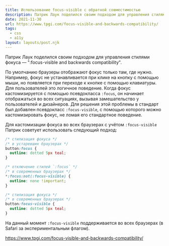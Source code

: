```yaml
---
title: Использование focus-visible с обратной совместимостью
description: Патрик Лаук поделился своим подходом для управления стилями фокуса
date: 2021-11-30
url: https://www.tpgi.com/focus-visible-and-backwards-compatibility/
tags:
  - css 
  - a11y
layout: layouts/post.njk
---
```

Патрик Лаук поделился своим подходом для управления стилями фокуса — ":focus-visible and backwards compatibility".

По умолчанию браузеры отображают фокус только там, где нужно. Например, фокус не устанавливается при клике на кнопку с помощью мыши, но появляется при переходе к кнопке с помощью клавиатуры. Для пользователей это логичное поведение. Когда фокус кастомизируется с помощью псевдокласса `:focus`, он начинает отображаться во всех ситуациях, вызывая замешательство у пользователей и дизайнеров. Для решения этой проблемы в стандарт был добавлен псевдокласс `:focus-visible`, с помощью которого можно кастомизировать фокус, не ломая его стандартное поведение.

Для кастомизации фокуса во всех браузерах с учётом `:focus-visible` Патрик советует использовать следующий подход:

```css
/* стилизация фокуса */
/* в устаревших браузерах */
button:focus {
  outline: dotted 5px teal; 
}

/* отключение стилей `:focus` */
/* в современных браузерах */
*:focus:not(:focus-visible) {
  outline: none !important;
}

/* стилизация фокуса */
/* в современных браузерах */
button:focus-visible {
  outline: dotted 5px teal; 
}
```

На данный момент `:focus-visible` поддерживается во всех браузерах (в Safari за экспериментальным флагом).

https://www.tpgi.com/focus-visible-and-backwards-compatibility/
